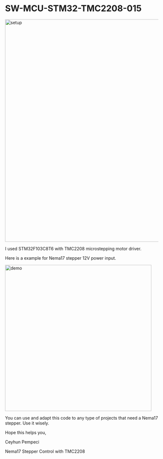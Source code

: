 # SW-MCU-STM32-TMC2208-015

<img width="732" alt="setup" src="https://github.com/user-attachments/assets/4c6415b6-0d5a-4c9b-a0e5-3e04a780fbc6" />

I used STM32F103C8T6 with TMC2208 microstepping motor driver.

Here is a example for Nema17 stepper 12V power input.

<img width="481" alt="demo" src="https://github.com/user-attachments/assets/1751ace5-caca-4390-8bd9-5e3fc8d42eac" />


You can use and adapt this code to any type of projects that need a Nema17 stepper. Use it wisely.

Hope this helps you,

Ceyhun Pempeci

Nema17 Stepper Control with TMC2208
